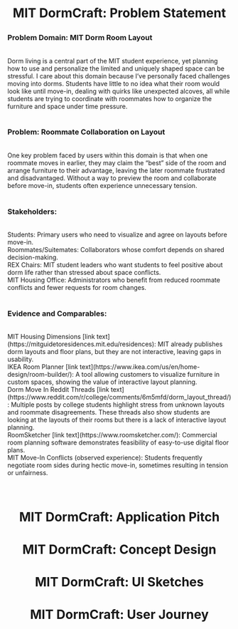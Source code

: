 # <p align="center">MIT DormCraft: Problem Statement</p>

### Problem Domain: MIT Dorm Room Layout
<br>
Dorm living is a central part of the MIT student experience, yet planning how to use and personalize the limited and uniquely shaped space can be stressful. I care about this domain because I’ve personally faced challenges moving into dorms. Students have little to no idea what their room would look like until move-in, dealing with quirks like unexpected alcoves, all while students are trying to coordinate with roommates how to organize the furniture and space under time pressure.
<br>
<br>

### Problem: Roommate Collaboration on Layout
<br>
One key problem faced by users within this domain is that when one roommate moves in earlier, they may claim the “best” side of the room and arrange furniture to their advantage, leaving the later roommate frustrated and disadvantaged. Without a way to preview the room and collaborate before move-in, students often experience unnecessary tension.
<br>
<br>

### Stakeholders:
<br>
Students: Primary users who need to visualize and agree on layouts before move-in.
<br>
Roommates/Suitemates: Collaborators whose comfort depends on shared decision-making.
<br>
REX Chairs: MIT student leaders who want students to feel positive about dorm life rather than stressed about space conflicts.
<br>
MIT Housing Office: Administrators who benefit from reduced roommate conflicts and fewer requests for room changes.
<br>
<br>

### Evidence and Comparables:
<br>
MIT Housing Dimensions [link text](https://mitguidetoresidences.mit.edu/residences): MIT already publishes dorm layouts and floor plans, but they are not interactive, leaving gaps in usability.
<br>
IKEA Room Planner [link text](https://www.ikea.com/us/en/home-design/room-builder/): A tool allowing customers to visualize furniture in custom spaces, showing the value of interactive layout planning.
<br>
Dorm Move In Reddit Threads [link text](https://www.reddit.com/r/college/comments/6m5mfd/dorm_layout_thread/): Multiple posts by college students highlight stress from unknown layouts and roommate disagreements. These threads also show students are looking at the layouts of their rooms but there is a lack of interactive layout planning.
<br>
RoomSketcher [link text](https://www.roomsketcher.com/): Commercial room planning software demonstrates feasibility of easy-to-use digital floor plans.
<br>
MIT Move-In Conflicts (observed experience): Students frequently negotiate room sides during hectic move-in, sometimes resulting in tension or unfairness.
<br>
<br>
<br>

# <p align="center">MIT DormCraft: Application Pitch</p>

# <p align="center">MIT DormCraft: Concept Design</p>

# <p align="center">MIT DormCraft: UI Sketches</p>

# <p align="center">MIT DormCraft: User Journey</p>



